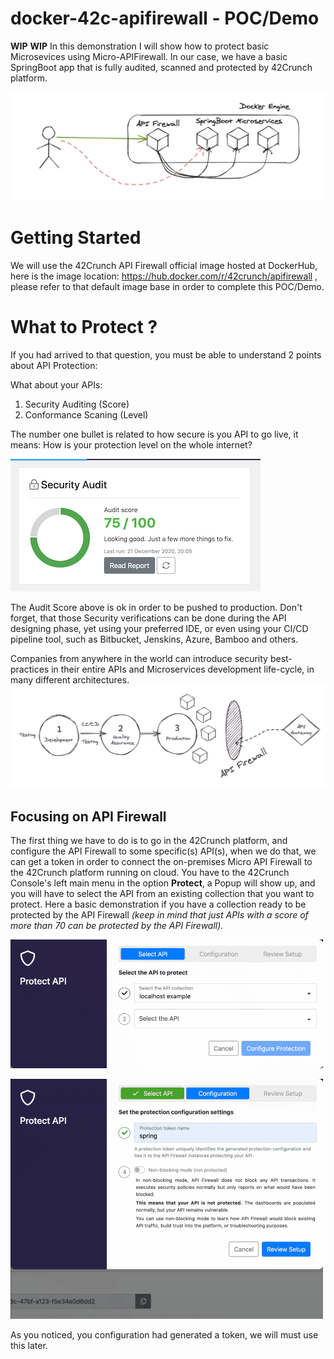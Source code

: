 # docker-42c-apifirewall - POC/Demo

**WIP**
**WIP**
In this demonstration I will show how to protect basic Microsevices using Micro-APIFirewall. In our case, we have a basic SpringBoot app that is fully audited, scanned and protected by 42Crunch platform.

![Example that we will demonstrante](https://github.com/edgars/docker-42c-apifirewall/raw/main/images/demo.png)

# Getting Started
We will use the 42Crunch API Firewall official image hosted at DockerHub, here is the image location: https://hub.docker.com/r/42crunch/apifirewall , please refer to that default image base in order to complete this POC/Demo. 

# What to Protect ? 

If you had arrived to that question, you must be able to understand 2 points about API Protection: 

What about your APIs: 
 1. Security Auditing (Score)
 2. Conformance Scaning (Level)

The number one bullet is related to how secure is you API to go live, it means: How is your protection level on the whole internet? 

![enter image description here](https://github.com/edgars/docker-42c-apifirewall/raw/main/images/security_audit.png)

The Audit Score above is ok in order to be pushed to production. Don't forget, that those Security verifications can be done during the API designing phase, yet using your preferred IDE, or even using your CI/CD pipeline tool, such as Bitbucket, Jenskins, Azure, Bamboo and others. 

Companies from anywhere in the world can introduce security best-practices in their entire APIs and Microservices development life-cycle, in many different architectures. 
![enter image description here](https://github.com/edgars/docker-42c-apifirewall/raw/main/images/flow-with-42crunch.png)
## Focusing on API Firewall

The first thing we have to do is to go in the 42Crunch platform, and configure the API Firewall to some specific(s) API(s), when we do that, we can get a token in order to connect the on-premises Micro API Firewall to the 42Crunch platform running on cloud.  You have to the 42Crunch Console's left main menu in the option **Protect**, a Popup will show up, and you will have to select the API from an existing collection that you want to protect.  Here a basic demonstration if you have a collection ready to be protected by the API Firewall *(keep in mind that just APIs with a score of more than 70 can be protected by the API Firewall).* 

![Parte 1](https://github.com/edgars/docker-42c-apifirewall/blob/main/images/configure-scan.gif?raw=true)

![enter image description here](https://github.com/edgars/docker-42c-apifirewall/blob/main/images/configure-scan_part2.gif?raw=true)

As you noticed, you configuration had generated a token, we will must use this later. 

